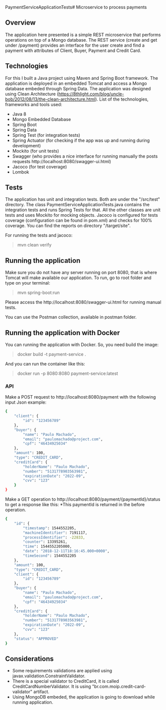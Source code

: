 PaymentServiceApplicationTests# Microservice to process payments

## Overview

The application here presented is a simple REST microservice that performs operations on top of a Mongo database.
The REST service (create and get under /payment) provides an interface for the user create and find a payment with attributes of Client, Buyer, Payment and Credit Card.

## Technologies

For this I built a Java project using Maven and Spring Boot framework. The application is deployed in an embedded Tomcat and access a Mongo database embeded through Spring Data.
The application was designed using Clean Architecture (https://8thlight.com/blog/uncle-bob/2012/08/13/the-clean-architecture.html).
List of the technologies, frameworks and tools used:
- Java 8
- Mongo Embedded Database
- Spring Boot
- Spring Data
- Spring Test (for integration tests)
- Spring Actuator (for checking if the app was up and running during development)
- Mockito (for unit tests)
- Swagger (who provides a nice interface for running manually the posts requests http://localhost:8080/swagger-ui.html)
- Jacoco (for test coverage)
- Lombok

## Tests

The application has unit and integration tests. Both are under the "/src/test" directory.
The class PaymentServiceApplicationTests.java contains the integration tests and runs Spring Tests for that.
All the other classes are unit tests and uses Mockito for mocking objects.
Jacoco is configured for tests coverage (configuration can be found in pom.xml) and checks for 100% coverage. You can find the reports on directory "/target/site".

For running the tests and jacoco:
> mvn clean verify

## Running the application

Make sure you do not have any server running on port 8080, that is where Tomcat will make available our application. To run, go to root folder and type on your terminal:

> mvn spring-boot:run

Please access the http://localhost:8080/swagger-ui.html for running manual tests.

You can use the Postman collection, available in postman folder.

## Running the application with Docker

You can running the application with Docker.
So, you need build the image:

> docker build -t payment-service .

And you can run the container like this:

>docker run -p 8080:8080 payment-service:latest

### API

Make a POST request to http://localhost:8080/payment with the following input Json example:

```sh
{
	"client": {
		"id": "123456789"
	},
	"buyer": {
		"name": "Paulo Machado",
		"email": "paulomachado@project.com",
		"cpf": "46434925034"
	},
	"amount": 100,
	"type": "CREDIT_CARD",
	"creditCard": {
		"holderName": "Paulo Machado",
		"number": "5131778903563981",
		"expirationDate": "2022-09",
		"cvv": "123"
	}
}
```

Make a GET operation to http://localhost:8080/payment/{paymentId}/status to get a response like this:
*This paymentId is returned in the before operation.

```sh
{
    "id": {
        "timestamp": 1544552205,
        "machineIdentifier": 7191117,
        "processIdentifier": -22833,
        "counter": 13395261,
        "time": 1544552205000,
        "date": "2018-12-11T18:16:45.000+0000",
        "timeSecond": 1544552205
    },
    "amount": 100,
    "type": "CREDIT_CARD",
    "client": {
        "id": "123456789"
    },
    "buyer": {
        "name": "Paulo Machado",
        "email": "paulomachado@project.com",
        "cpf": "46434925034"
    },
    "creditCard": {
        "holderName": "Paulo Machado",
        "number": "5131778903563981",
        "expirationDate": "2022-09",
        "cvv": "123"
    },
    "status": "APPROVED"
}
```

## Considerations

- Some requirements validations are applied using javax.validation.ConstraintValidator. 
- There is a special validator to CreditCard, it is called CreditCardNumberValidator. It is using "br.com.moip.credit-card-validator" artifact. 
- Using MongoDB embeded, the application is going to download while running application.